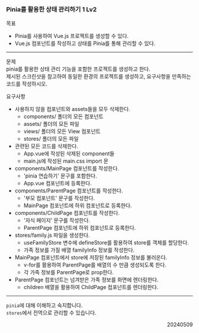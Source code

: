 ### Pinia를 활용한 상태 관리하기 1 Lv2
목표  
- Pinia를 사용하여 Vue.js 프로젝트를 생성할 수 있다.
- Vue.js 컴포넌트를 작성하고 상태를 Pinia를 통해 관리할 수 있다.
---
문제  
pinia를 활용한 상태 관리 기능을 포함한 프로젝트를 생성하고 한다.  
제시된 스크린샷을 참고하여 동일한 환경의 프로젝트를 생성하고, 요구사항을 만족하는 코드를 작성하시오.  

요구사항
- 사용하지 않을 컴포넌트와 assets들을 모두 삭제한다.
  - components/ 폴더의 모든 컴포넌트
  - assets/ 폴더의 모든 파일
  - views/ 폴더의 모든 View 컴포넌트
  - stores/ 폴더의 모든 파일
- 관련된 모든 코드를 삭제한다.
  - App.vue에 작성된 삭제된 component들
  - main.js에 작성된 main.css import 문
- components/MainPage 컴포넌트를 작성한다.
  - 'pinia 연습하기' 문구를 포함한다.
  - App.vue 컴포넌트에 등록한다.
- components/ParentPage 컴포넌트를 작성한다.
  - '부모 컴포넌트' 문구를 작성한다.
  - MainPage 컴포넌트에 하위 컴포넌트로 등록한다.
- components/ChildPage 컴포넌트를 작성한다.
  - '자식 페이지' 문구를 작성한다.
  - ParentPage 컴포넌트에 하위 컴포넌트로 등록한다.
- stores/family.js 파일을 생성한다.
  - useFamilyStore 변수에 defineStore를 활용하여 store를 객체를 할당한다.
  - 가족 정보를 가질 배열 familyInfo 정보를 작성한다.
- MainPage 컴포넌트에서 store에 저장된 familyInfo 정보를 불러온다.
  - v-for를 활용하여 ParentPage를 배열의 수 만큼 생성되도록 한다.
  - 각 가족 정보를 ParentPage로 prop한다.
- ParentPage 컴포넌트는 넘겨받은 가족 정보를 화면에 렌더링한다.
  - children 배열을 활용하여 ChildPage 컴포넌트를 렌더링한다.
---
`pinia`에 대해 이해하고 숙지합니다.  
`stores`에서 전역으로 관리할 수 있습니다.
<div style="text-align: right">20240509</div>